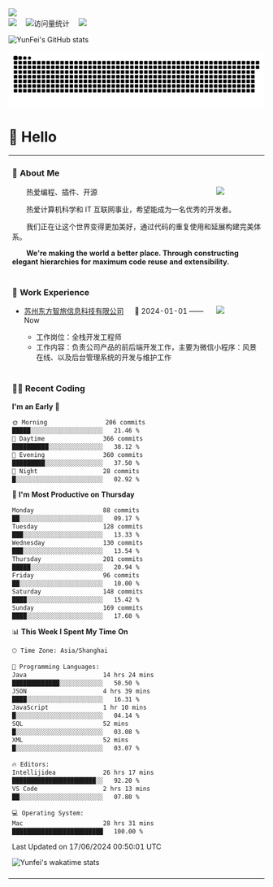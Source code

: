   <!-- dynamic typing effect 动态打字效果 -->
  <div>
    <a href="http://yunfei.plus">
      <img src="https://readme-typing-svg.demolab.com?font=Fira+Code&pause=1000&width=435&lines=console.log(%22Hello%2C%20World%22);祝您今天愉快!&center=true&size=27" />
    </a>
  </div>

  <div>
    <a href="http://yunfei.plus/"><img src="https://img.shields.io/badge/Website-博客-8c36db" /></a>&emsp;
    <!-- visitor -->
    <img src="https://komarev.com/ghpvc/?username=yunfeidog&label=Views&color=orange&style=flat" alt="访问量统计" />&emsp;
    <!-- wakatime -->    
    <a href="https://wakatime.com/@yunfeidog"><img src="https://wakatime.com/badge/user/42d0678c-368b-448b-9a77-5d21c5b55352.svg" /></a>
  </div>

![YunFei's GitHub stats](https://github-readme-stats.vercel.app/api?username=yunfeidog)

![snake](./dist/github-contribution-grid-snake.svg)

#  🙋 Hello

<table>


<tr><td>

### 🤺 About Me

<img align="right" width="88" src="https://cdn.jsdelivr.net/gh/yunfeidog/yunfeidog/assets/images/jobs.png" />

<p>&emsp;&emsp;热爱编程、插件、开源</p>
<p>&emsp;&emsp;热爱计算机科学和 IT 互联网事业，希望能成为一名优秀的开发者。</p>
<p>&emsp;&emsp;我们正在让这个世界变得更加美好，通过代码的重复使用和延展构建完美体系。</p>
<p>&emsp;&emsp;<strong>We're making the world a better place. Through constructing elegant hierarchies for maximum code reuse and extensibility.</strong></p>

</td></tr> 

<tr><td>

### 🏢 Work Experience

<img align="right" width="88" src="https://cdn.jsdelivr.net/gh/yunfeidog/yunfeidog/assets/images/yuanze.png" />

- [苏州东方智旅信息科技有限公司](http://www.leyoobao.com/) &emsp; 📌 2024-01-01 —— Now

    - 工作岗位：全栈开发工程师
    - 工作内容：负责公司产品的前后端开发工作，主要为微信小程序：风景在线、以及后台管理系统的开发与维护工作


</td></tr>

<tr><td>

### 👩‍💻 Recent Coding
<!--START_SECTION:waka-->
**I'm an Early 🐤** 

```text
🌞 Morning                206 commits         █████░░░░░░░░░░░░░░░░░░░░   21.46 % 
🌆 Daytime                366 commits         ██████████░░░░░░░░░░░░░░░   38.12 % 
🌃 Evening                360 commits         █████████░░░░░░░░░░░░░░░░   37.50 % 
🌙 Night                  28 commits          █░░░░░░░░░░░░░░░░░░░░░░░░   02.92 % 
```
📅 **I'm Most Productive on Thursday** 

```text
Monday                   88 commits          ██░░░░░░░░░░░░░░░░░░░░░░░   09.17 % 
Tuesday                  128 commits         ███░░░░░░░░░░░░░░░░░░░░░░   13.33 % 
Wednesday                130 commits         ███░░░░░░░░░░░░░░░░░░░░░░   13.54 % 
Thursday                 201 commits         █████░░░░░░░░░░░░░░░░░░░░   20.94 % 
Friday                   96 commits          ██░░░░░░░░░░░░░░░░░░░░░░░   10.00 % 
Saturday                 148 commits         ████░░░░░░░░░░░░░░░░░░░░░   15.42 % 
Sunday                   169 commits         ████░░░░░░░░░░░░░░░░░░░░░   17.60 % 
```


📊 **This Week I Spent My Time On** 

```text
🕑︎ Time Zone: Asia/Shanghai

💬 Programming Languages: 
Java                     14 hrs 24 mins      █████████████░░░░░░░░░░░░   50.50 % 
JSON                     4 hrs 39 mins       ████░░░░░░░░░░░░░░░░░░░░░   16.31 % 
JavaScript               1 hr 10 mins        █░░░░░░░░░░░░░░░░░░░░░░░░   04.14 % 
SQL                      52 mins             █░░░░░░░░░░░░░░░░░░░░░░░░   03.08 % 
XML                      52 mins             █░░░░░░░░░░░░░░░░░░░░░░░░   03.07 % 

🔥 Editors: 
Intellijidea             26 hrs 17 mins      ███████████████████████░░   92.20 % 
VS Code                  2 hrs 13 mins       ██░░░░░░░░░░░░░░░░░░░░░░░   07.80 % 

💻 Operating System: 
Mac                      28 hrs 31 mins      █████████████████████████   100.00 % 
```


 Last Updated on 17/06/2024 00:50:01 UTC
<!--END_SECTION:waka-->

![Yunfei's wakatime stats](https://github-readme-stats.vercel.app/api/wakatime?username=yunfeidog)

</td></tr>




<tr><td>

